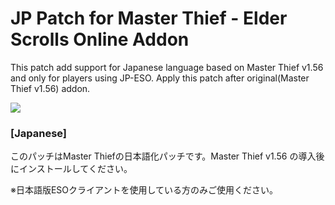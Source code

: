 # JP Patch for Master Thief - Elder Scrolls Online Addon

This patch add support for Japanese language based on Master Thief v1.56 and only for players using JP-ESO.
Apply this patch after original(Master Thief v1.56) addon.

![](http://cdn-eso.mmoui.com/preview/pvw4910.png)

### [Japanese]

このパッチはMaster Thiefの日本語化パッチです。Master Thief v1.56 の導入後にインストールしてください。

※日本語版ESOクライアントを使用している方のみご使用ください。
